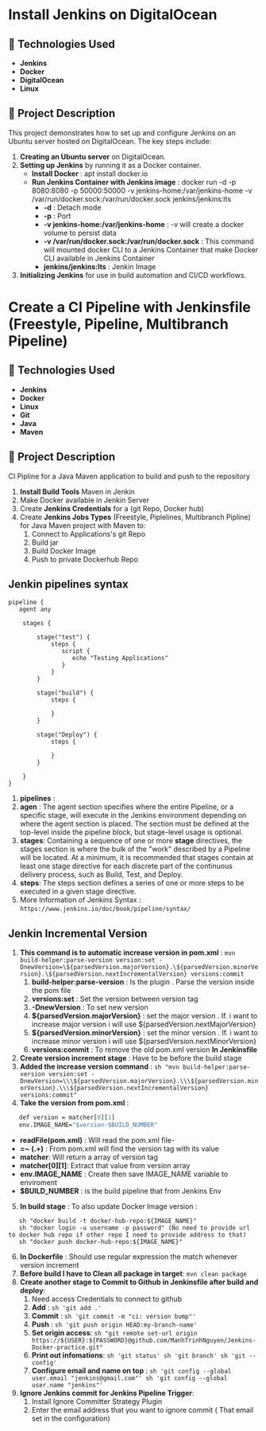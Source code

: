 # Install Jenkins on DigitalOcean

## 🚀 Technologies Used
- **Jenkins**
- **Docker**
- **DigitalOcean**
- **Linux**

## 📝 Project Description
This project demonstrates how to set up and configure Jenkins on an Ubuntu server hosted on DigitalOcean. The key steps include:

1. **Creating an Ubuntu server** on DigitalOcean.
2. **Setting up Jenkins** by running it as a Docker container.
   - **Install Docker** : apt install docker.io
   - **Run Jenkins Container with Jenkins image** : docker run -d -p 8080:8080 -p 50000:50000 -v jenkins-home:/var/jenkins-home -v /var/run/docker.sock:/var/run/docker.sock jenkins/jenkins:lts
      - **-d** : Detach mode
      - **-p** : Port
      - **-v jenkins-home:/var/jenkins-home** : -v will create a docker volume to persist data
      - **-v /var/run/docker.sock:/var/run/docker.sock** : This command will mounted docker CLI to a Jenkins Container that make Docker CLI available in Jenkins Container
      - **jenkins/jenkins:lts** : Jenkin Image
3. **Initializing Jenkins** for use in build automation and CI/CD workflows.

# Create a CI Pipeline with Jenkinsfile (Freestyle, Pipeline, Multibranch Pipeline)
## 🚀 Technologies Used
- **Jenkins**
- **Docker**
- **Linux**
- **Git**
- **Java**
- **Maven**

## 📝 Project Description
CI Pipline for a Java Maven application to build and push to the repository
1. **Install Build Tools** Maven in Jenkin
2. Make Docker available in Jenkin Server
3. Create **Jenkins Credentials** for a (git Repo, Docker hub)
4. Create **Jenkins Jobs Types** (Freestyle, Piplelines, Multibranch Pipline) for Java Maven project with Maven to:
   1. Connect to Applications's git Repo
   2. Build jar
   3. Build Docker Image
   4. Push to private Dockerhub Repo
  
## Jenkin pipelines syntax 
```
pipeline {
   agent any
    
    stages {

        stage("test") {
            steps {
               script {
                  echo "Testing Applications"
               }
            }
        }
    
        stage("build") {
            steps {
               
            }
        }

        stage("Deploy") {
            steps {
               
            }
        }
       
    } 
}
```
1. **pipelines** : 
2. **agen** : The agent section specifies where the entire Pipeline, or a specific stage, will execute in the Jenkins environment depending on where the agent section is placed. The section must be defined at the top-level inside the pipeline block, but stage-level usage is optional.
3. **stages**: Containing a sequence of one or more **stage** directives, the stages section is where the bulk of the "work" described by a Pipeline will be located. At a minimum, it is recommended that stages contain at least one stage directive for each discrete part of the continuous delivery process, such as Build, Test, and Deploy.
4. **steps**: The steps section defines a series of one or more steps to be executed in a given stage directive.
5. More Information of Jenkins Syntax : `https://www.jenkins.io/doc/book/pipeline/syntax/`

## Jenkin Incremental Version 
1. **This command is to automatic increase version in pom.xml** : `mvn build-helper:parse-version version:set -DnewVersion=\${parsedVersion.majorVersion}.\${parsedVersion.minorVersion}.\${parsedVersion.nextIncrementalVersion} versions:commit`
   1. **build-helper:parse-version** : Is the plugin . Parse the version inside the pom file
   2. **versions:set** : Set the version between version tag
   3. **-DnewVersion** : To set new version
   4. **\${parsedVersion.majorVersion}** : set the major version . If. i want to increase major version i will use \${parsedVersion.nextMajorVersion}
   5. **\${parsedVersion.minorVersion}** : set the minor version . If. i want to increase minor version i will use \${parsedVersion.nextMinorVersion}
   6. **versions:commit**  : To remove the old pom.xml version
**In Jenkinsfile**
1. **Create version increment stage** : Have to be before the build stage
2. **Added the increase version command** : `sh "mvn build-helper:parse-version version:set -DnewVersion=\\\${parsedVersion.majorVersion}.\\\${parsedVersion.minorVersion}.\\\${parsedVersion.nextIncrementalVersion} versions:commit"`
3. **Take the version from pom.xml** :
```def matcher = readFile(pom.xml) =~ <version>(.+)</version>
   def version = matcher[0][1]
   env.IMAGE_NAME="$version-$BUILD_NUMBER"
```
   - **readFile(pom.xml)** : Will read the pom.xml file-
   -  **=~ <version>(.+)</version>** : From pom.xml will find the version tag with its value
   - **matcher**: Will return a array of version tag
   - **matcher[0][1]**: Extract that value from version array
   - **env.IMAGE_NAME** : Create then save IMAGE_NAME variable to enviroment
   - **$BUILD_NUMBER** : is the build pipeline that from Jenkins Env
5. **In build stage** : To also update Docker Image version :
```
   sh "docker build -t docker-hub-repo:${IMAGE_NAME}"
   sh "docker login -u username -p password" (No need to provide url to docker hub repo if other repo I need to provide address to that)
   sh "docker push docker-hub-repo:${IMAGE_NAME}"
```
6. **In Dockerfile** : Should use regular expression the match whenever version increment
7. **Before build I have to Clean all package in target**: `mvn clean package`
8. **Create another stage to Commit to Github in Jenkinsfile after build and deploy**:
   1. Need access Credentials to connect to github
   2. **Add** : `sh 'git add .'`
   3. **Commit** : `sh 'git commit -m "ci: version bump"'`
   4. **Push** : `sh 'git push origin HEAD:my-branch-name'`
   5. **Set origin access**: `sh "git remote set-url origin https://${USER}:${PASSWORD}@github.com/ManhTrinhNguyen/Jenkins-Docker-practice.git"`
   6. **Print out infomations**: `sh 'git status' sh 'git branch' sh 'git --config'`
   7. **Configure email and name on top** : `sh 'git config --global user.email "jenkins@gmail.com"' sh 'git config --global user.name "jenkins"'`
9. **Ignore Jenkins commit for Jenkins Pipeline Trigger**:
   1. Install Ignore Committer Strategy Plugin
   2. Enter the email address that you want to ignore commit ( That email set in the configuration)

